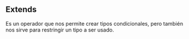 ## Extends

Es un operador que nos permite crear tipos condicionales, pero también nos sirve para restringir un tipo a ser usado.




